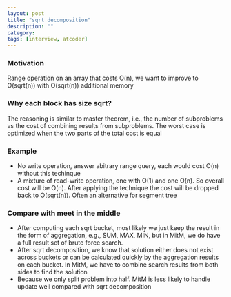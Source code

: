 ```yaml
---
layout: post
title: "sqrt decomposition" 
description: ""
category: 
tags: [interview, atcoder]
---
```


### Motivation

Range operation on an array that costs O(n), we want to improve to O(sqrt(n)) with O(sqrt(n)) additional memory

### Why each block has size sqrt?

The reasoning is similar to master theorem, i.e., the number of subproblems vs the cost of combining results from subproblems. The worst case is optimized when the two parts of the total cost is equal

### Example

* No write operation, answer abitrary range query, each would cost O(n) without this techinque 
* A mixture of read-write operation, one with O(1) and one O(n). So overall cost will be O(n). After applying the technique the cost will be dropped back to O(sqrt(n)). Often an alternative for segment tree

### Compare with meet in the middle

* After computing each sqrt bucket, most likely we just keep the result in the form of aggregation, e.g., SUM, MAX, MIN, but in MitM, we do have a full result set of brute force search.
* After sqrt decomposition, we know that solution either does not exist across buckets or can be calculated quickly by the aggregation results on each bucket. In MitM, we have to combine search results from both sides to find the solution 
* Because we only split problem into half. MitM is less likely to handle update well compared with sqrt decomposition
